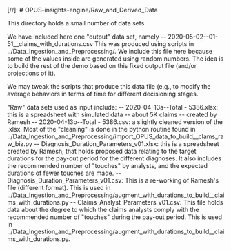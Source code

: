 
[//]: # OPUS-insights-engine/Raw_and_Derived_Data

This directory holds a small number of data sets.

We have included here one "output" data set, namely
-- 2020-05-02--01-51__claims_with_durations.csv
This was produced using scripts in ../Data_Ingestion_and_Preprocessing/.  We include this file here because some of the values inside are generated using random numbers.  The idea is to build the rest of the demo based on this fixed output file (and/or projections of it).

We may tweak the scripts that produce this data file (e.g., to modify the average behaviors in terms of time for different decisioning stages.


"Raw" data sets used as input include:
-- 2020-04-13a--Total - 5386.xlsx: this is a spreadsheet with simulated data -- about 5K claims -- created by Ramesh
-- 2020-04-13b--Total - 5386.csv: a slightly cleaned version of the .xlsx.  Most of the "cleaning" is done in the python routine found in ../Data_Ingestion_and_Preprocessing/import_OPUS_data_to_build__clams_raw_biz.py
-- Diagnosis_Duration_Parameters_v01.xlsx: this is a spreadsheet created by Ramesh, that holds proposed data relating to the target durations for the pay-out period for the different diagnoses.  It also includes the recommended number of "touches" by analysts, and the expected durations of fewer touches are made.
-- Diagnosis_Duration_Parameters_v01.csv: This is a re-working of Ramesh's file (different format).  This is used in ../Data_Ingestion_and_Preprocessing/augment_with_durations_to_build__claims_with_durations.py
-- Claims_Analyst_Parameters_v01.csv: This file holds data about the degree to which the claims analysts comply with the recommended number of "touches" during the pay-out period.  This is used in ../Data_Ingestion_and_Preprocessing/augment_with_durations_to_build__claims_with_durations.py.

